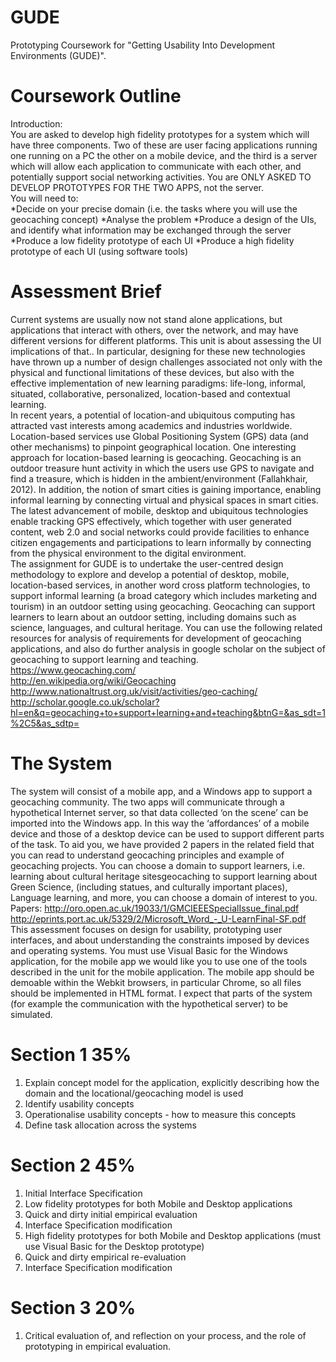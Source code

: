 # GUDE
Prototyping Coursework for "Getting Usability Into Development Environments (GUDE)".

# Coursework Outline
Introduction:<br />
You are asked to develop high fidelity prototypes for a system which will have three components. Two of these are user facing applications running one running on a PC the other on a mobile device, and the third is a server which will allow each application to communicate with each other, and potentially support social networking activities. You are ONLY ASKED TO DEVELOP PROTOTYPES FOR THE TWO APPS, not the server.<br />
You will need to:<br />
*Decide on your precise domain (i.e. the tasks where you will use the geocaching concept)
*Analyse the problem
*Produce a design of the UIs, and identify what information may be exchanged through the server
*Produce a low fidelity prototype of each UI
*Produce a high fidelity prototype of each UI (using software tools)

# Assessment Brief 
Current systems are usually now not stand alone applications, but applications that interact with others, over the network, and may have different versions for different platforms. This unit is about assessing the UI implications of that.. In particular, designing for these new technologies have thrown up a number of design challenges associated not only with the physical and functional limitations of these devices, but also with the effective implementation of new learning paradigms: life-long, informal, situated, collaborative, personalized, location-based and contextual learning.<br />
In recent years, a potential of location-and ubiquitous computing has attracted vast interests among academics and industries worldwide. Location-based services use Global Positioning System (GPS) data (and other mechanisms) to pinpoint geographical location. One interesting approach for location-based learning is geocaching. Geocaching is an outdoor treasure hunt activity in which the users use GPS to navigate and find a treasure, which is hidden in the ambient/environment (Fallahkhair, 2012). In addition, the notion of smart cities is gaining importance, enabling informal learning by connecting virtual and physical spaces in smart cities. The latest advancement of mobile, desktop and ubiquitous technologies enable tracking GPS effectively, which together with user generated content, web 2.0 and social networks could provide facilities to enhance citizen engagements and participations to learn informally by connecting from the physical environment to the digital environment.<br />
The assignment for GUDE is to undertake the user-centred design methodology to explore and develop a potential of desktop, mobile, location-based services, in another word cross platform technologies, to support informal learning (a broad category which includes marketing and tourism) in an outdoor setting using geocaching. Geocaching can support learners to learn about an outdoor setting, including domains such as science, languages, and cultural heritage. You can use the following related resources for analysis of requirements for development of geocaching applications, and also do further analysis in google scholar on the subject of geocaching to support learning and teaching. <br />
https://www.geocaching.com/<br />
http://en.wikipedia.org/wiki/Geocaching<br />
http://www.nationaltrust.org.uk/visit/activities/geo-caching/<br />
http://scholar.google.co.uk/scholar?hl=en&q=geocaching+to+support+learning+and+teaching&btnG=&as_sdt=1%2C5&as_sdtp=<br />

# The System
The system will consist of a mobile app, and a Windows app to support a geocaching community. The two apps will communicate through a hypothetical Internet server, so that data collected ‘on the scene’ can be imported into the Windows app. In this way the ‘affordances’ of a mobile device and those of a desktop device can be used to support different parts of the task. To aid you, we have provided 2 papers in the related field that you can read to understand geocaching principles and example of geocaching projects. You can choose a domain to support learners, i.e. learning about cultural heritage sitesgeocaching to support learning about Green Science, (including statues, and culturally important places), Language learning, and more, you can choose a domain of interest to you. <br />
Papers: http://oro.open.ac.uk/19033/1/GMCIEEESpecialIssue_final.pdf<br />
http://eprints.port.ac.uk/5329/2/Microsoft_Word_-_U-LearnFinal-SF.pdf<br />
This assessment focuses on design for usability, prototyping user interfaces, and about understanding the constraints imposed by devices and operating systems. You must use Visual Basic for the Windows application, for the mobile app we would like you to use one of the tools described in the unit for the mobile application. The mobile app should be demoable within the Webkit browsers, in particular Chrome, so all files should be implemented in HTML format. I expect that parts of the system (for example the communication with the hypothetical server) to be simulated.

# Section 1 35%
1.	Explain concept model for the application, explicitly describing how the domain and the locational/geocaching model is used
2.	Identify usability concepts
3.	Operationalise usability concepts - how to measure this concepts
4.	Define task allocation across the systems

 
# Section 2 45%
1.	Initial Interface Specification
2.	Low fidelity prototypes for both Mobile and Desktop applications
3.	Quick and dirty initial empirical evaluation
4.	Interface Specification modification
5.	High fidelity prototypes for both Mobile and Desktop applications (must use Visual Basic for the Desktop prototype)
6.	Quick and dirty empirical re-evaluation
7.	Interface Specification modification

# Section 3 20%
1.	Critical evaluation of, and reflection on your process, and the role of prototyping in empirical evaluation.

